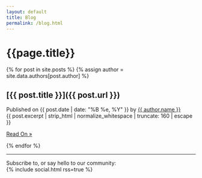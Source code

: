 ```yaml
---
layout: default
title: Blog
permalink: /blog.html
---
```


# {{page.title}}

<div class="blog-posts">
 {% for post in site.posts %}
 {% assign author = site.data.authors[post.author] %}
 <div class="post" markdown="1">

## [{{ post.title }}]({{ post.url }})

<div class="post-info">
  Published on <span class="date">{{ post.date | date: "%B %e, %Y" }}</span> by
  <a class="author" href="http://twitter.com/{{author.twitter}}">
    {{ author.name }}
  </a>
</div>

<div class="post-content">
  {{ post.excerpt | strip_html | normalize_whitespace | truncate: 160 | escape }}
  
  <a href="{{ post.url }}">Read On &raquo;</a>
</div>

 </div>
 {% endfor %}
</div>

<hr />

<div class="post-subscribe">
  <p>
    Subscribe to, or say hello to our community: <br />
    {% include social.html rss=true %}
  </p>
</div>
